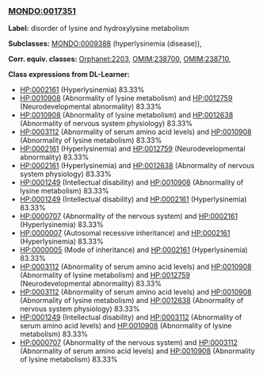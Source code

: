
### [MONDO:0017351](http://purl.obolibrary.org/obo/MONDO_0017351)
**Label:** disorder of lysine and hydroxylysine metabolism

**Subclasses:** [MONDO:0009388](http://purl.obolibrary.org/obo/MONDO_0009388) (hyperlysinemia (disease)), 

**Corr. equiv. classes:** [Orphanet:2203](http://www.orpha.net/ORDO/Orphanet_2203), [OMIM:238700](http://purl.obolibrary.org/obo/OMIM_238700), [OMIM:238710](http://purl.obolibrary.org/obo/OMIM_238710), 

**Class expressions from DL-Learner:**

- [HP:0002161](http://purl.obolibrary.org/obo/HP_0002161) (Hyperlysinemia) 83.33%
- [HP:0010908](http://purl.obolibrary.org/obo/HP_0010908) (Abnormality of lysine metabolism) and [HP:0012759](http://purl.obolibrary.org/obo/HP_0012759) (Neurodevelopmental abnormality) 83.33%
- [HP:0010908](http://purl.obolibrary.org/obo/HP_0010908) (Abnormality of lysine metabolism) and [HP:0012638](http://purl.obolibrary.org/obo/HP_0012638) (Abnormality of nervous system physiology) 83.33%
- [HP:0003112](http://purl.obolibrary.org/obo/HP_0003112) (Abnormality of serum amino acid levels) and [HP:0010908](http://purl.obolibrary.org/obo/HP_0010908) (Abnormality of lysine metabolism) 83.33%
- [HP:0002161](http://purl.obolibrary.org/obo/HP_0002161) (Hyperlysinemia) and [HP:0012759](http://purl.obolibrary.org/obo/HP_0012759) (Neurodevelopmental abnormality) 83.33%
- [HP:0002161](http://purl.obolibrary.org/obo/HP_0002161) (Hyperlysinemia) and [HP:0012638](http://purl.obolibrary.org/obo/HP_0012638) (Abnormality of nervous system physiology) 83.33%
- [HP:0001249](http://purl.obolibrary.org/obo/HP_0001249) (Intellectual disability) and [HP:0010908](http://purl.obolibrary.org/obo/HP_0010908) (Abnormality of lysine metabolism) 83.33%
- [HP:0001249](http://purl.obolibrary.org/obo/HP_0001249) (Intellectual disability) and [HP:0002161](http://purl.obolibrary.org/obo/HP_0002161) (Hyperlysinemia) 83.33%
- [HP:0000707](http://purl.obolibrary.org/obo/HP_0000707) (Abnormality of the nervous system) and [HP:0002161](http://purl.obolibrary.org/obo/HP_0002161) (Hyperlysinemia) 83.33%
- [HP:0000007](http://purl.obolibrary.org/obo/HP_0000007) (Autosomal recessive inheritance) and [HP:0002161](http://purl.obolibrary.org/obo/HP_0002161) (Hyperlysinemia) 83.33%
- [HP:0000005](http://purl.obolibrary.org/obo/HP_0000005) (Mode of inheritance) and [HP:0002161](http://purl.obolibrary.org/obo/HP_0002161) (Hyperlysinemia) 83.33%
- [HP:0003112](http://purl.obolibrary.org/obo/HP_0003112) (Abnormality of serum amino acid levels) and [HP:0010908](http://purl.obolibrary.org/obo/HP_0010908) (Abnormality of lysine metabolism) and [HP:0012759](http://purl.obolibrary.org/obo/HP_0012759) (Neurodevelopmental abnormality) 83.33%
- [HP:0003112](http://purl.obolibrary.org/obo/HP_0003112) (Abnormality of serum amino acid levels) and [HP:0010908](http://purl.obolibrary.org/obo/HP_0010908) (Abnormality of lysine metabolism) and [HP:0012638](http://purl.obolibrary.org/obo/HP_0012638) (Abnormality of nervous system physiology) 83.33%
- [HP:0001249](http://purl.obolibrary.org/obo/HP_0001249) (Intellectual disability) and [HP:0003112](http://purl.obolibrary.org/obo/HP_0003112) (Abnormality of serum amino acid levels) and [HP:0010908](http://purl.obolibrary.org/obo/HP_0010908) (Abnormality of lysine metabolism) 83.33%
- [HP:0000707](http://purl.obolibrary.org/obo/HP_0000707) (Abnormality of the nervous system) and [HP:0003112](http://purl.obolibrary.org/obo/HP_0003112) (Abnormality of serum amino acid levels) and [HP:0010908](http://purl.obolibrary.org/obo/HP_0010908) (Abnormality of lysine metabolism) 83.33%


